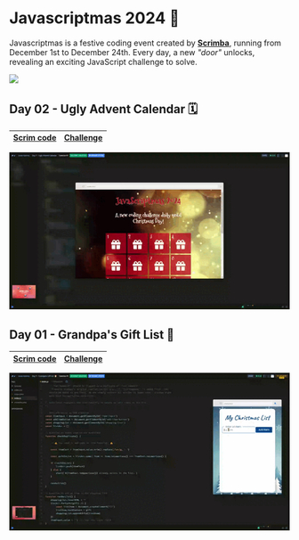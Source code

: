 # Javascriptmas 2024 🎄

Javascriptmas is a festive coding event created by [**Scrimba**](https://scrimba.com/home), running from December 1st to December 24th. Every day, a new *"door"* unlocks, revealing an exciting JavaScript challenge to solve.

![](./hero.avif)

## Day 02 - Ugly Advent Calendar 🗓️

| [Scrim code](https://scrimba.com/exercise-s0q8lt2e6r) | [Challenge](https://github.com/mendezpvi/javascriptmas-2024/tree/main/day-02) |
| --- | --- |

![](./day-02/JavaScriptmas-Day-02.gif)

## Day 01 - Grandpa's Gift List 🎅

| [Scrim code](https://scrimba.com/exercise-s0g1bb2ue0) | [Challenge](https://github.com/mendezpvi/javascriptmas-2024/tree/main/day-01) |
| --- | --- |

![](./day-01/JavaScriptmas-Day-01.gif)